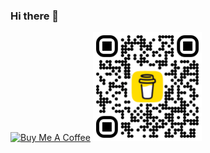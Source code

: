 ### Hi there 👋
<a href="https://www.buymeacoff.ee/chizaramigc" target="_blank"><img src="https://cdn.buymeacoffee.com/buttons/default-orange.png" alt="Buy Me A Coffee" height="41" width="174"></a>
<img src="bmc_qr.png" alt="Buy Me A Coffee" width="174">
<!--
**o-david/o-david** is a ✨ _special_ ✨ repository because its `README.md` (this file) appears on your GitHub profile.

Here are some ideas to get you started:
useful links:  https://www.youtube.com/watch?v=XhoWXhyuW_I - link to video on action to host vite react on ghpages 
               https://blog.openreplay.com/how-to-build-your-react-app-using-vite/ - react vs vite documentation and  transition
               https://pfpmaker.com/ for editing picture background 
-->

